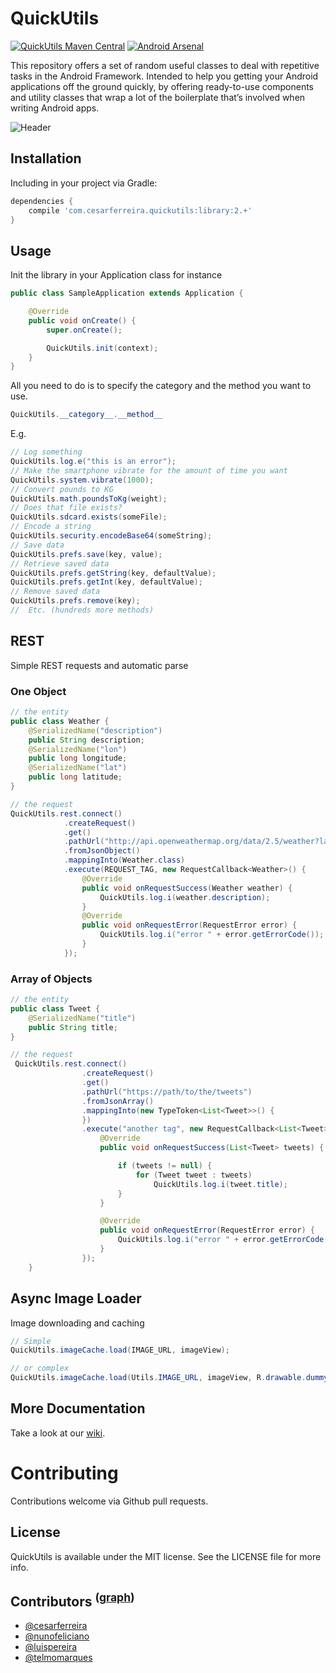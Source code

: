 QuickUtils  
============
[![QuickUtils Maven Central](http://img.shields.io/badge/QuickUtils%20Maven%20Central-0.2.0-brightgreen.svg?style=flat)](http://search.maven.org/#search%7Cga%7C1%7Cg%3A%22com.cesarferreira.quickutils%22) [![Android Arsenal](https://img.shields.io/badge/Android%20Arsenal-AndroidQuickUtils-brightgreen.svg?style=flat)](https://android-arsenal.com/details/1/870)

This repository offers a set of random useful classes to deal with repetitive tasks in the Android Framework. Intended to help you getting your Android applications off the ground quickly, by offering ready-to-use components and utility classes that wrap a lot of the boilerplate that’s involved when writing Android apps.

![Header](https://raw.github.com/cesarferreira/AndroidQuickUtils/master/images/header-crop.png)

## Installation

Including in your project via Gradle:

```groovy
dependencies {
    compile 'com.cesarferreira.quickutils:library:2.+'
}
```

## Usage

Init the library in your Application class for instance

```java
public class SampleApplication extends Application {

    @Override
    public void onCreate() {
        super.onCreate();

        QuickUtils.init(context);
    }
}

```

All you need to do is to specify the category and the method you want to use.

```java
QuickUtils.__category__.__method__
```

E.g.
```java
// Log something
QuickUtils.log.e("this is an error");
// Make the smartphone vibrate for the amount of time you want
QuickUtils.system.vibrate(1000);
// Convert pounds to KG
QuickUtils.math.poundsToKg(weight);
// Does that file exists?
QuickUtils.sdcard.exists(someFile);
// Encode a string
QuickUtils.security.encodeBase64(someString);
// Save data
QuickUtils.prefs.save(key, value);
// Retrieve saved data
QuickUtils.prefs.getString(key, defaultValue);
QuickUtils.prefs.getInt(key, defaultValue);
// Remove saved data
QuickUtils.prefs.remove(key);
//  Etc. (hundreds more methods)
```

REST
------------------
Simple REST requests and automatic parse

### One Object

```java
// the entity
public class Weather {
    @SerializedName("description")
    public String description;
    @SerializedName("lon")
    public long longitude;
    @SerializedName("lat")
    public long latitude;
}

// the request
QuickUtils.rest.connect()
            .createRequest()
            .get()
            .pathUrl("http://api.openweathermap.org/data/2.5/weather?lat=35&lon=139")
            .fromJsonObject()
            .mappingInto(Weather.class)
            .execute(REQUEST_TAG, new RequestCallback<Weather>() {
                @Override
                public void onRequestSuccess(Weather weather) {
                    QuickUtils.log.i(weather.description);
                }
                @Override
                public void onRequestError(RequestError error) {
                    QuickUtils.log.i("error " + error.getErrorCode());
                }
            });
```

### Array of Objects

```java
// the entity
public class Tweet {
    @SerializedName("title")
    public String title;
}

// the request
 QuickUtils.rest.connect()
                .createRequest()
                .get()
                .pathUrl("https://path/to/the/tweets")
                .fromJsonArray()
                .mappingInto(new TypeToken<List<Tweet>>() {
                })
                .execute("another tag", new RequestCallback<List<Tweet>>() {
                    @Override
                    public void onRequestSuccess(List<Tweet> tweets) {

                        if (tweets != null) {
                            for (Tweet tweet : tweets)
                                QuickUtils.log.i(tweet.title);
                        }
                    }

                    @Override
                    public void onRequestError(RequestError error) {
                        QuickUtils.log.i("error " + error.getErrorCode());
                    }
                });
    }
```


Async Image Loader
---------------------
Image downloading and caching
```java
// Simple
QuickUtils.imageCache.load(IMAGE_URL, imageView);

// or complex
QuickUtils.imageCache.load(Utils.IMAGE_URL, imageView, R.drawable.dummy, R.drawable.error);
```


More Documentation
------------------
Take a look at our [wiki](https://github.com/cesarferreira/AndroidQuickUtils/wiki).

# Contributing
Contributions welcome via Github pull requests.

## License
QuickUtils is available under the MIT license. See the LICENSE file for more info.


## Contributors <sup>([graph](https://github.com/cesarferreira/AndroidQuickUtils/graphs/contributors "link"))</sup>

* [@cesarferreira](https://github.com/cesarferreira "link")
* [@nunofeliciano](https://github.com/nunofeliciano "link")
* [@luispereira](https://github.com/luispereira "link")
* [@telmomarques](https://github.com/telmomarques "link")
